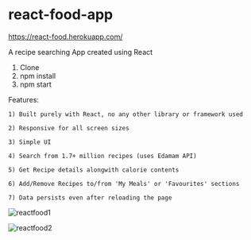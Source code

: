 # react-food-app

https://react-food.herokuapp.com/


A recipe searching App created using React


1) Clone
2) npm install
3) npm start

Features: 

    1) Built purely with React, no any other library or framework used
    
    2) Responsive for all screen sizes
    
    3) Simple UI
    
    4) Search from 1.7+ million recipes (uses Edamam API)
    
    5) Get Recipe details alongwith calorie contents
    
    6) Add/Remove Recipes to/from 'My Meals' or 'Favourites' sections
    
    7) Data persists even after reloading the page
    
    

![reactfood1](https://user-images.githubusercontent.com/39847281/56824722-dfb22580-6874-11e9-8a91-249f5ad9d9ea.JPG)


![reactfood2](https://user-images.githubusercontent.com/39847281/56824733-eb9de780-6874-11e9-9445-b3e9d408a0ca.JPG)
